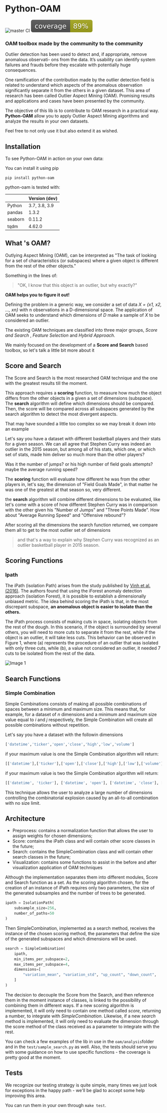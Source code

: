 # Python-OAM
![master CI](https://github.com/rodrigo-fss/python-oam/actions/workflows/github-actions.yml/badge.svg)
![coverage](https://github.com/rodrigo-fss/python-oam/blob/main/.github/badges/coverage_badge.svg)

### OAM toolbox made by the community to the community

Outlier detection has been used to detect and, if appropriate, remove anomalous observati-
ons from the data. It’s usability can identify system failures and frauds before they escalate
with potentially huge consequences.

One ramification of the contribution made by the outlier detection field is related
to understand which aspects of the anomalous observation significantly separate it from
the others in a given dataset. This area of research has been
called Outlier Aspect Mining (OAM). Promising results and applications and cases have
been presented by the community.

The objective of this lib is to contribute to OAM research in a practical way. **Python-OAM** allow
you to apply Outlier Aspect Mining algorithms and analyze the results in your own
datasets.

Feel free to not only use it but also extend it as wished.


Installation
---

To see Python-OAM in action on your own data:

You can install it using pip
```
pip install python-oam
```

python-oam is tested with:

|                     | Version (dev)  |
|---------------------|----------------|
| Python              | 3.7, 3.8, 3.9  |
| pandas              | 1.3.2          |
| seaborn             | 0.11.2         |
| tqdm                | 4.62.0         |

What 's OAM?
---
Outlying Aspect Mining (OAM), can be interpreted as "The task of looking for a set of
characteristics (or subspaces) where a given object is different from the rest of the other objects."

Something in the lines of:

> "OK, I know that this object is an outlier, but why exactly?"

**OAM helps you to figure it out!**

Defining the problem in a generic way, we consider a set of data
*X = {x1, x2, ..., xn}* with n observations in a D-dimensional space. The application of
OAM seeks to understand which dimensions of *D* make a sample of *X* to be considered
an outlier.

The existing OAM techniques are classified into three major groups,
*Score and Search* , *Feature Selection* and *Hybrid Approach*.

We mainly focused on the development of a **Score and Search** based toolbox,
so let's talk a little bit more about it

Score and Search
---
The Score and Search is the most researched OAM technique and the one with the greatest results till the moment.

This approach requires a **scoring** function, to measure how much the object differs from the other objects in a
given a set of dimensions (subspace).
The **search** algorithm will define which dimensions should be compared.
Then, the score will be compared across all subspaces generated by the search algorithm to detect the most divergent aspects.

That may have sounded a little too complex so we may break it down into an example

Let's say you have a dataset with different basketball players and their stats for a given season.
We can all agree that Stephen Curry was indeed an outlier in the 2015 season, but among all of
his stats, which one, or which set of stats, made him deliver so much more than the other players?

Was it the number of jumps? or his high number of field goals attempts? maybe the average running speed?

The **scoring** function will evaluate how different he was from the other players in, let's say,
the dimension of "Field Goals Made", in that matter he was one of the greatest at that season so, very different.

the **search** algorithm will combine different dimensions to be evaluated, like
let's come with a score of how different Stephen Curry was in comparison with the other
given his "Number of Jumps" and "Three Points Made". How about "Average Running Speed" and
"Offensive rebound"?

After scoring all the dimensions the search function returned, we compare them all
to get to the most outlier set of dimensions
> and that's a way to explain why Stephen Curry was recognized as an outlier basketball player in 2015 season.

Scoring Functions
---
### Ipath

The iPath (isolation Path) arises from the study published by
[Vinh et al. (2016)](https://link.springer.com/article/10.1007/s10618-016-0453-2).
The authors found that using the iForest anomaly detection approach (isolation
Forest), it is possible to establish a dimensionally unbiased metric. The idea behind scoring the
iPath is that, in the most discrepant subspace, **an anomalous object is easier to isolate than the others.**

The iPath process consists of making cuts in space, isolating objects from the rest
of the dough. In this scenario, if the object is surrounded by several others, you will need to
more cuts to separate it from the rest, while if the object is an outlier, it will take
less cuts. This behavior can be observed in Figure 1, where (a) represents the
procedure of an outlier that was isolated with only three cuts, while (b), a value
not considered an outlier, it needed 7 cuts to be isolated from the rest of the data.

![Image 1](https://i.postimg.cc/3w3Kwd5Q/ipath.png)


Search Functions
---
### Simple Combination

Simple Combinations consists of making all possible combinations of spaces between
a minimum and maximum size. This means that, for example, for a dataset of
*n* dimensions and a minimum and maximum size value equal to *i* and *j* respectively, the Simple
Combination will create all possible combinations without repetition.

Let's say you have a dataset with the followin dimensions
```python
['datetime','ticker','open','close','high','low','volume']
```

if your maximum value is one the Simple Combination algorithm will return:
```python
[['datetime'],['ticker'],['open'],['close'],['high'],['low'],['volume']]
```
if your maximum value is two the Simple Combination algorithm will return:
```python
[['datetime', 'ticker'], ['datetime', 'open'], ['datetime', 'close'], ['datetime', 'high'], ...]
```
This technique allows the user to analyze a large number of dimensions
controlling the combinatorial explosion caused by an all-to-all combination with no size limit.

Architecture
---

- Preprocess: contains a normalization function that allows the user to assign
weights for chosen dimensions;
- Score: contains the iPath class and will contain other score classes in the future;
- Search: contains the SimpleCombination class and will contain other search classes
in the future;
- Visualization: contains some functions to assist in the before and after visualization
application of OAM techniques

Although the implementation separates them into different modules, Score and Search
function as a set. As the scoring algorithm chosen, for the creation of
an instance of iPath requires only two parameters, the size of the generated subsamples
and the number of trees to be generated.

```python
ipath = IsolationPath(
    subsample_size=256,
    number_of_paths=50
)
```

Then SimpleCombination, implemented as a search method, receives the instance of the chosen scoring method,
the parameters that define the size of the generated subspaces and which dimensions will be used.

```python
search = SimpleCombination(
    ipath,
    min_items_per_subspace=2,
    max_items_per_subspace=4,
    dimensions=[
        "variation_mean", "variation_std", "up_count", "down_count",
    ]
)
```

The decision to decouple the Score from the Search, and then reference them in the moment
instance of classes, is linked to the possibility of combining them in different ways.
If a new scoring algorithm is implemented, it will only need to contain one
method called *score*, returning a number, to integrate with *SimpleCombination*.
Likewise, if a new *search* method is implemented, it will only need to
evaluate the dimension through the score method of the class received as a parameter to
integrate with the rest.

You can check a few examples of the lib in use in the ```oam/analysis```folder
and in the ```test/sample_search.py``` as well. Also, the tests should serve you
with some guidance on how to use specific functions - the coverage is pretty good
at the moment.

Tests
---
We recognize our testing strategy is quite simple, many times we just look for
exceptions in the happy path - we'll be glad to accept some help improving this area.

You can run them in your own through
```make test```.
